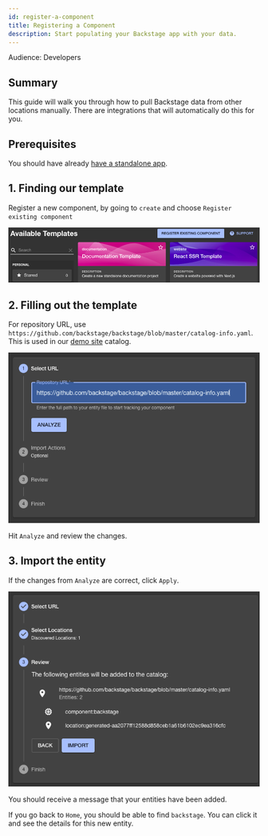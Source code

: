 ```yaml
---
id: register-a-component
title: Registering a Component
description: Start populating your Backstage app with your data.
---
```


Audience: Developers

## Summary

This guide will walk you through how to pull Backstage data from other locations manually. There are integrations that will automatically do this for you.

## Prerequisites

You should have already [have a standalone app](./index.md).

## 1. Finding our template

Register a new component, by going to `create` and choose `Register existing component`

  <!-- todo: Needs zoomable plugin -->

![Software template main screen, with a blue button to add an existing component](../assets/getting-started/b-existing-1.png)

## 2. Filling out the template

For repository URL, use `https://github.com/backstage/backstage/blob/master/catalog-info.yaml`. This is used in our [demo site](https://demo.backstage.io) catalog.

![Register a new component wizard, asking for an URL to the existing component YAML file](../assets/getting-started/b-existing-2.png)

Hit `Analyze` and review the changes.

## 3. Import the entity

If the changes from `Analyze` are correct, click `Apply`.

![Register a new component wizard, showing the metadata for the component YAML we use in this tutorial](../assets/getting-started/b-existing-3.png)

You should receive a message that your entities have been added.

If you go back to `Home`, you should be able to find `backstage`. You can click it and see the details for this new entity.
